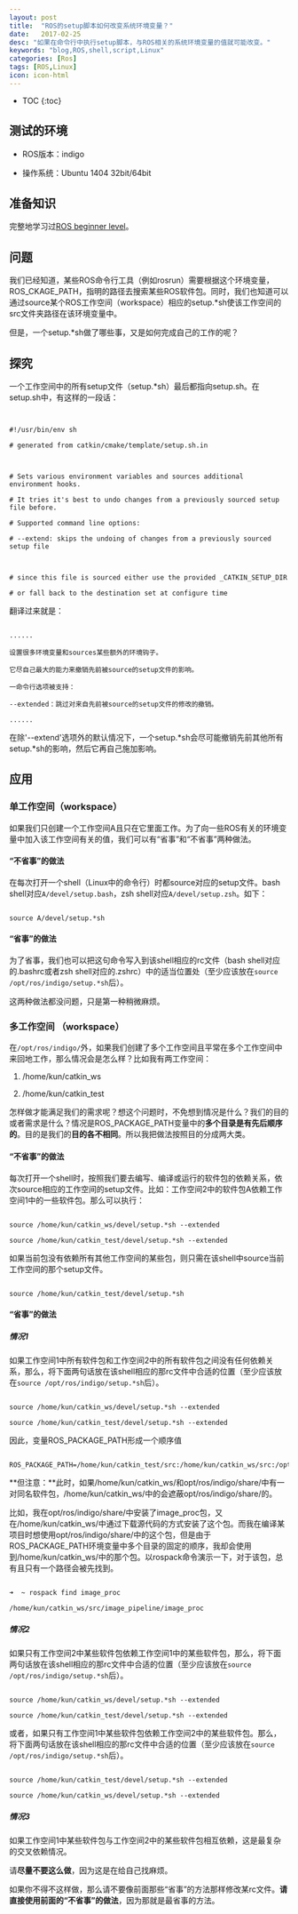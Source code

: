 ```yaml
---
layout: post
title:  "ROS的setup脚本如何改变系统环境变量？"
date:   2017-02-25
desc: "如果在命令行中执行setup脚本，与ROS相关的系统环境变量的值就可能改变。"
keywords: "blog,ROS,shell,script,Linux"
categories: [Ros]
tags: [ROS,Linux]
icon: icon-html
---
```


* TOC
{:toc}

## 测试的环境

- ROS版本：indigo

- 操作系统：Ubuntu 1404 32bit/64bit

## 准备知识

完整地学习过[ROS beginner level](http://wiki.ros.org/ROS/Tutorials#Beginner_Level)。

## 问题

我们已经知道，某些ROS命令行工具（例如rosrun）需要根据这个环境变量，ROS\_CKAGE\_PATH，指明的路径去搜索某些ROS软件包。同时，我们也知道可以通过source某个ROS工作空间（workspace）相应的setup.\*sh使该工作空间的src文件夹路径在该环境变量中。

但是，一个setup.\*sh做了哪些事，又是如何完成自己的工作的呢？



## 探究

一个工作空间中的所有setup文件（setup.\*sh）最后都指向setup.sh。在setup.sh中，有这样的一段话：

```


#!/usr/bin/env sh

# generated from catkin/cmake/template/setup.sh.in



# Sets various environment variables and sources additional environment hooks.

# It tries it's best to undo changes from a previously sourced setup file before.

# Supported command line options:

# --extend: skips the undoing of changes from a previously sourced setup file



# since this file is sourced either use the provided _CATKIN_SETUP_DIR

# or fall back to the destination set at configure time

```

翻译过来就是：

```

......

设置很多环境变量和sources某些额外的环境钩子。

它尽自己最大的能力来撤销先前被source的setup文件的影响。

一命令行选项被支持：

--extended：跳过对来自先前被source的setup文件的修改的撤销。

......

```

在除'--extend'选项外的默认情况下，一个setup.\*sh会尽可能撤销先前其他所有setup.\*sh的影响，然后它再自己施加影响。

## 应用

### 单工作空间（workspace）

如果我们只创建一个工作空间A且只在它里面工作。为了向一些ROS有关的环境变量中加入该工作空间有关的值，我们可以有“省事”和“不省事”两种做法。

#### “不省事”的做法

在每次打开一个shell（Linux中的命令行）时都source对应的setup文件。bash shell对应`A/devel/setup.bash`，zsh shell对应`A/devel/setup.zsh`。如下：

```

source A/devel/setup.*sh

```

#### “省事”的做法

 为了省事，我们也可以把这句命令写入到该shell相应的rc文件（bash shell对应的.bashrc或者zsh shell对应的.zshrc）中的适当位置处（至少应该放在`source /opt/ros/indigo/setup.*sh`后）。



这两种做法都没问题，只是第一种稍微麻烦。

### 多工作空间 （workspace）

在`/opt/ros/indigo/`外，如果我们创建了多个工作空间且平常在多个工作空间中来回地工作，那么情况会是怎么样？比如我有两工作空间：

1. /home/kun/catkin_ws

2. /home/kun/catkin_test



怎样做才能满足我们的需求呢？想这个问题时，不免想到情况是什么？我们的目的或者需求是什么？情况是ROS\_PACKAGE\_PATH变量中的**多个目录是有先后顺序的**。目的是我们的**目的各不相同**。所以我把做法按照目的分成两大类。

#### “不省事”的做法

每次打开一个shell时，按照我们要去编写、编译或运行的软件包的依赖关系，依次source相应的工作空间的setup文件。比如：工作空间2中的软件包A依赖工作空间1中的一些软件包。那么可以执行：

```

source /home/kun/catkin_ws/devel/setup.*sh --extended

source /home/kun/catkin_test/devel/setup.*sh --extended

```

如果当前包没有依赖所有其他工作空间的某些包，则只需在该shell中source当前工作空间的那个setup文件。

```

source /home/kun/catkin_test/devel/setup.*sh

```

#### “省事”的做法

##### 情况1

如果工作空间1中所有软件包和工作空间2中的所有软件包之间没有任何依赖关系，那么，将下面两句话放在该shell相应的那rc文件中合适的位置（至少应该放在`source /opt/ros/indigo/setup.*sh`后）。


```

source /home/kun/catkin_ws/devel/setup.*sh --extended

source /home/kun/catkin_test/devel/setup.*sh --extended

```

因此，变量ROS\_PACKAGE\_PATH形成一个顺序值

```

ROS_PACKAGE_PATH=/home/kun/catkin_test/src:/home/kun/catkin_ws/src:/opt/ros/indigo/share:/opt/ros/indigo/stacks

```

**但注意：**此时，如果/home/kun/catkin_ws/和opt/ros/indigo/share/中有一对同名软件包，/home/kun/catkin_ws/中的会遮蔽opt/ros/indigo/share/的。

比如，我在opt/ros/indigo/share/中安装了image_proc包，又在/home/kun/catkin_ws/中通过下载源代码的方式安装了这个包。而我在编译某项目时想使用opt/ros/indigo/share/中的这个包，但是由于ROS_PACKAGE_PATH环境变量中多个目录的固定的顺序，我却会使用到/home/kun/catkin_ws/中的那个包。以rospack命令演示一下，对于该包，总有且只有一个路径会被先找到。

```

➜  ~ rospack find image_proc

/home/kun/catkin_ws/src/image_pipeline/image_proc

```

##### 情况2

如果只有工作空间2中某些软件包依赖工作空间1中的某些软件包，那么，将下面两句话放在该shell相应的那rc文件中合适的位置（至少应该放在`source /opt/ros/indigo/setup.*sh`后）。

```

source /home/kun/catkin_ws/devel/setup.*sh --extended

source /home/kun/catkin_test/devel/setup.*sh --extended

```


或者，如果只有工作空间1中某些软件包依赖工作空间2中的某些软件包。那么，将下面两句话放在该shell相应的那rc文件中合适的位置（至少应该放在`source /opt/ros/indigo/setup.*sh`后）。

```

source /home/kun/catkin_test/devel/setup.*sh --extended

source /home/kun/catkin_ws/devel/setup.*sh --extended

```

##### 情况3

如果工作空间1中某些软件包与工作空间2中的某些软件包相互依赖，这是最复杂的交叉依赖情况。

请**尽量不要这么做**，因为这是在给自己找麻烦。

如果你不得不这样做，那么请不要像前面那些“省事”的方法那样修改某rc文件。**请直接使用前面的“不省事”的做法**，因为那就是最省事的方法。
